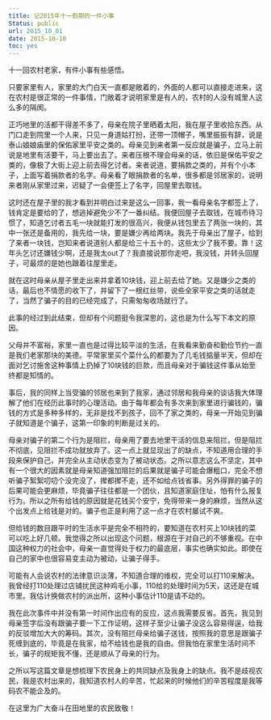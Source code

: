 ```yaml
---
title: 记2015年十一假期的一件小事
Status: public
url: 2015_10_01
date: 2015-10-10
toc: yes
---
```


十一回农村老家，有件小事有些感悟。

只要家里有人，家里的大门白天一直都是敞着的，外面的人都可以直接走进来，这在农村是很正常的一件事情，门敞着才说明家里是有人的，农村的人没有城里人这么多的隔阂。

正巧地里的活都干得差不多了，母亲在院子里晒着太阳，我在屋子里收拾东西。从门口走到院里一个人来，只见一身道姑打扮，还带一顶帽子，嘴里振振有辞，说是泰山娘娘庙里的保佑家里平安之类的。母亲见到来者第一反应就是骗子，立马上前说是地里有活要干，马上要出去了。来者压根不理会母亲的话，依旧是保佑平安之类的，像极了大街上迎上前去得乞讨者。来者说道，要捐款之类的，并有个小本子，上面写着捐款者的名字。母亲看了眼捐款者的名单，很多都是邻居家的，说明来者刚从家里过来，迟疑了一会便签上了名字，回屋里去取钱。

这时还在屋子里的我才看到并明白过来是这么一回事，我一看母亲名字都签上了，钱肯定是要给的了，想逃掉避免少不了一番纠结。我便回屋子去取钱，在城市待习惯了，知道乞讨者五毛一块就能打发的很高兴，我便从钱包里去了两张一块的，其中一张还是备用的，我先给一块，要是嫌少再给两块。我先于母亲出了屋子，给到了来者一块钱，岂知来者说道别人都是给三十五十的，这些太少了我不要。靠！这年头乞讨还嫌钱少啊，还是我太out了？我直接说那你走吧，我没钱，并转头回屋子，可最烦的是她也跟着往屋里走。

就在这时母亲从屋子里走出来并拿着10块钱，迎上前去给了她。又是嫌少之类的话，最后也不情愿的收下了，并留下了一根红丝带，说些全家平安之类的话就走了，当然了骗子的目的已经完成了，只需匆匆收场就行了。

此事的经过到此结束，但却有个问题挺令我深思的，这也是为什么写下本文的原因。

父母并不富裕，家里一直也是过得比较平淡的生活，在我看来勤奋和勤俭节约一直是我们老家那块的美德。平常家里买个菜什么的都要为了几毛钱掂量半天，但却在面对乞讨施舍这种事情上扔掉了10块钱的巨款，而且母亲对于骗钱这件事从始至终都是知情的。

事后，我的同样上当受骗的邻居也来到了我家，通过邻居和我母亲的谈话我大体理解了他们在经历此事时的心理活动。由于每年都会有多次来到家里进行骗钱的，骗钱的方式是多种多样的，无非是找不到孩子，回不了家之类的，母亲一开始见到骗子就知道是个骗子，这第一印象的判断是过关的。

母亲对骗子的第二个行为是阻拦，母亲用了要去地里干活的信息来阻拦，但是阻拦不彻底，见阻拦不成功就放弃了。这一点上就显现出了的缺点，不知道用合理的手段来保护自己，并完全从主动状态变为了被动状态。之所以意志这么不坚定，其中有一个很大的因素就是母亲知道强加阻拦的后果就是骗子可能会爆粗口，完全不想听骗子絮絮叨叨个没完没了，撵都撵不走，还不如给点钱省事。另外得罪的骗子的后果可能会更麻烦，毕竟骗子往往都是一个团伙，且知道家庭住址，怕有什么报复行为。所以之所有给钱的原因就是花钱买个安宁，免得带来一身的麻烦，当然从这个出发点上给钱是对的。骗子也正是利用了这一点才在农村屡试不爽。

但给钱的数目跟平时的生活水平是完全不相符的，要知道在农村买上10块钱的菜可以吃上好几顿。我觉得之所以出现这个问题，根源在于对自己的不够重视。在中国这种权力的社会中，母亲一直觉得处于权力的最底层，事实也确实如此。即使在自己的家中也很容易变主动为被动，让骗子得手。

可能有人会说农村的法律意识淡薄，不知道合理的维权，完全可以打110来解决。我曾经打110处理过店铺扰民这种鸡毛小事，110给的处理时间为5天，这还是在城市里。我估计换做农村的派出所，这种小事估计110是请不动的。

我在此次事件中并没有第一时间作出应有的反应，这点我需要反省。首先，我见到母亲签字后没有跟骗子要一下工作证明，这样子至少让骗子没这么容易得逞，给我的反驳增加大大的筹码。其次，没有阻拦母亲给骗子送钱，按照我的意思是跟骗子死缠到底的，毕竟是在我家，给不给钱也是我的自由。但我怕在家里生活时间不长，骗子的规矩我不懂，还是顺从了母亲的行为。

之所以写这篇文章是想梳理下农民身上的共同缺点及我身上的缺点。我不是歧视农民，我是农村出来的，我知道农村人的辛苦，忙起来的时候他们的辛苦程度是我等码农不能企及的。

在这里为广大奋斗在田地里的农民致敬！